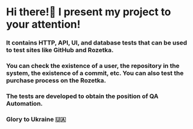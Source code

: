 #                                Hi there!👋 I present my project to your attention! 
                                                    
### It contains HTTP, API, UI, and database tests that can be used to test sites like GitHub and Rozetka. 
### You can check the existence of a user, the repository in the system, the existence of a commit, etc. You can also test the purchase process on the Rozetka. 
### The tests are developed to obtain the position of QA Automation.

### Glory to Ukraine 🇺🇦
